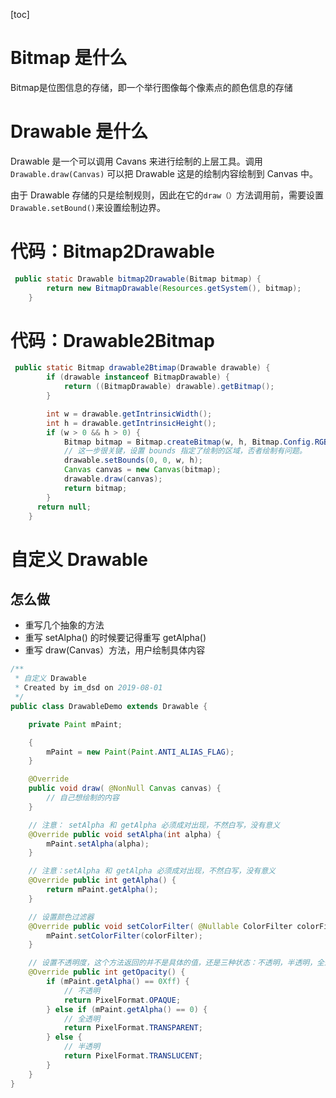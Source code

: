 [toc]

# Bitmap 是什么

Bitmap是位图信息的存储，即一个举行图像每个像素点的颜色信息的存储

# Drawable 是什么

Drawable 是一个可以调用 Cavans 来进行绘制的上层工具。调用 `Drawable.draw(Canvas)` 可以把 Drawable 这是的绘制内容绘制到 Canvas 中。

由于 Drawable 存储的只是绘制规则，因此在它的`draw（）`方法调用前，需要设置 `Drawable.setBound()`来设置绘制边界。

# 代码：Bitmap2Drawable

```java
 public static Drawable bitmap2Drawable(Bitmap bitmap) {
        return new BitmapDrawable(Resources.getSystem(), bitmap);
    }
```

# 代码：Drawable2Bitmap

```java
 public static Bitmap drawable2Btimap(Drawable drawable) {
        if (drawable instanceof BitmapDrawable) {
            return ((BitmapDrawable) drawable).getBitmap();
        }

        int w = drawable.getIntrinsicWidth();
        int h = drawable.getIntrinsicHeight();
        if (w > 0 && h > 0) {
            Bitmap bitmap = Bitmap.createBitmap(w, h, Bitmap.Config.RGB_565);
            // 这一步很关键，设置 bounds 指定了绘制的区域，否者绘制有问题。
            drawable.setBounds(0, 0, w, h);
            Canvas canvas = new Canvas(bitmap);
            drawable.draw(canvas);
            return bitmap;
        }
      return null;
    }
```

# 自定义 Drawable

## 怎么做

* 重写几个抽象的方法
* 重写 setAlpha() 的时候要记得重写 getAlpha()
* 重写 draw(Canvas）方法，用户绘制具体内容

```java
/**
 * 自定义 Drawable
 * Created by im_dsd on 2019-08-01
 */
public class DrawableDemo extends Drawable {

    private Paint mPaint;

    {
        mPaint = new Paint(Paint.ANTI_ALIAS_FLAG);
    }

    @Override
    public void draw( @NonNull Canvas canvas) {
        // 自己想绘制的内容
    }

    // 注意： setAlpha 和 getAlpha 必须成对出现，不然白写，没有意义
    @Override public void setAlpha(int alpha) {
        mPaint.setAlpha(alpha);
    }

    // 注意：setAlpha 和 getAlpha 必须成对出现，不然白写，没有意义
    @Override public int getAlpha() {
        return mPaint.getAlpha();
    }

    // 设置颜色过滤器
    @Override public void setColorFilter( @Nullable ColorFilter colorFilter) {
        mPaint.setColorFilter(colorFilter);
    }

    // 设置不透明度，这个方法返回的并不是具体的值，还是三种状态：不透明，半透明，全透明
    @Override public int getOpacity() {
        if (mPaint.getAlpha() == 0Xff) {
            // 不透明
            return PixelFormat.OPAQUE;
        } else if (mPaint.getAlpha() == 0) {
            // 全透明
            return PixelFormat.TRANSPARENT;
        } else {
            // 半透明
            return PixelFormat.TRANSLUCENT;
        }
    }
}

```